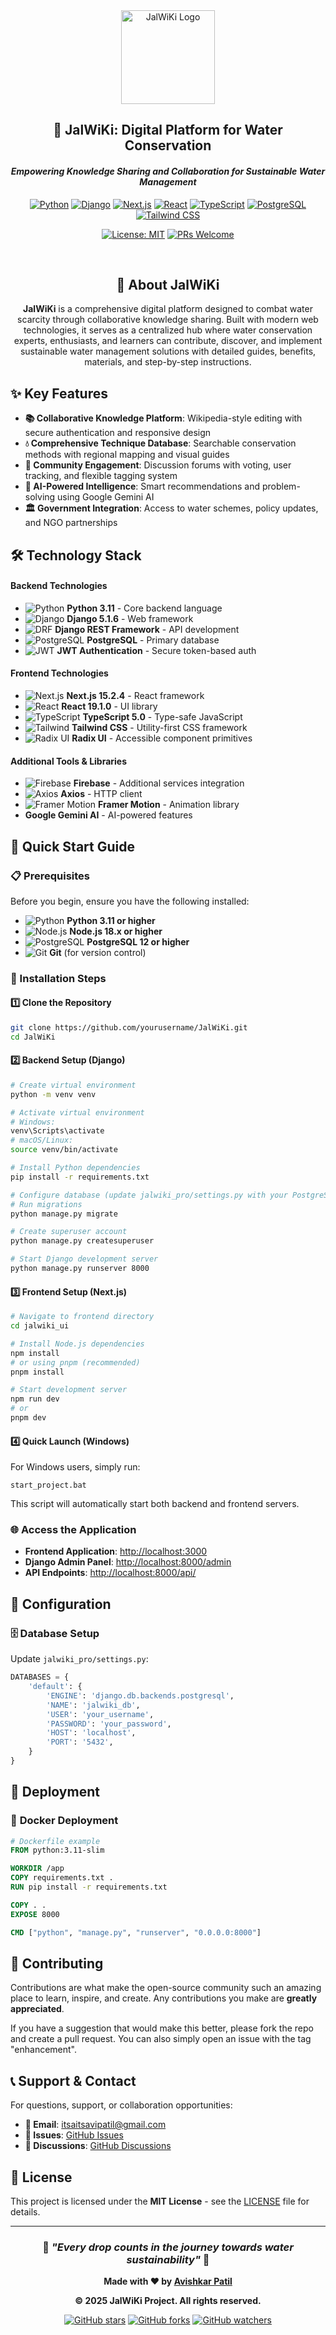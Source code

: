<div align="center">
  <img src="static/JalWiKi.png" alt="JalWiKi Logo" width="150" height="150">
  
  ## 🌊 JalWiKi: Digital Platform for Water Conservation
  
  #### *Empowering Knowledge Sharing and Collaboration for Sustainable Water Management*
  
  [![Python](https://img.shields.io/badge/Python-3.11-blue?style=for-the-badge&logo=python&logoColor=white)](https://python.org)
  [![Django](https://img.shields.io/badge/Django-5.1.6-green?style=for-the-badge&logo=django&logoColor=white)](https://djangoproject.com)
  [![Next.js](https://img.shields.io/badge/Next.js-15.2.4-black?style=for-the-badge&logo=next.js&logoColor=white)](https://nextjs.org)
  [![React](https://img.shields.io/badge/React-19.1.0-blue?style=for-the-badge&logo=react&logoColor=white)](https://reactjs.org)
  [![TypeScript](https://img.shields.io/badge/TypeScript-5.0-blue?style=for-the-badge&logo=typescript&logoColor=white)](https://typescriptlang.org)
  [![PostgreSQL](https://img.shields.io/badge/PostgreSQL-12+-blue?style=for-the-badge&logo=postgresql&logoColor=white)](https://postgresql.org)
  [![Tailwind CSS](https://img.shields.io/badge/Tailwind_CSS-3.4.17-38B2AC?style=for-the-badge&logo=tailwind-css&logoColor=white)](https://tailwindcss.com)
  
  [![License: MIT](https://img.shields.io/badge/License-MIT-yellow.svg?style=for-the-badge)](https://opensource.org/licenses/MIT)
  [![PRs Welcome](https://img.shields.io/badge/PRs-welcome-brightgreen.svg?style=for-the-badge)](http://makeapullrequest.com)
  
</div>

<br>

<div align="center">

## 🌟 About JalWiKi

**JalWiKi** is a comprehensive digital platform designed to combat water scarcity through collaborative knowledge sharing. Built with modern web technologies, it serves as a centralized hub where water conservation experts, enthusiasts, and learners can contribute, discover, and implement sustainable water management solutions with detailed guides, benefits, materials, and step-by-step instructions.

</div>

## ✨ Key Features

- **📚 Collaborative Knowledge Platform**: Wikipedia-style editing with secure authentication and responsive design
- **💧 Comprehensive Technique Database**: Searchable conservation methods with regional mapping and visual guides
- **🤝 Community Engagement**: Discussion forums with voting, user tracking, and flexible tagging system
- **🤖 AI-Powered Intelligence**: Smart recommendations and problem-solving using Google Gemini AI
- **🏛️ Government Integration**: Access to water schemes, policy updates, and NGO partnerships



## 🛠️ Technology Stack

#### **Backend Technologies**
- ![Python](https://img.shields.io/badge/Python-3776AB?style=flat&logo=python&logoColor=white) **Python 3.11** - Core backend language
- ![Django](https://img.shields.io/badge/Django-092E20?style=flat&logo=django&logoColor=white) **Django 5.1.6** - Web framework
- ![DRF](https://img.shields.io/badge/DRF-ff1709?style=flat&logo=django&logoColor=white) **Django REST Framework** - API development
- ![PostgreSQL](https://img.shields.io/badge/PostgreSQL-316192?style=flat&logo=postgresql&logoColor=white) **PostgreSQL** - Primary database
- ![JWT](https://img.shields.io/badge/JWT-000000?style=flat&logo=JSON%20web%20tokens&logoColor=white) **JWT Authentication** - Secure token-based auth

#### **Frontend Technologies**
- ![Next.js](https://img.shields.io/badge/Next.js-000000?style=flat&logo=nextdotjs&logoColor=white) **Next.js 15.2.4** - React framework
- ![React](https://img.shields.io/badge/React-20232A?style=flat&logo=react&logoColor=61DAFB) **React 19.1.0** - UI library
- ![TypeScript](https://img.shields.io/badge/TypeScript-007ACC?style=flat&logo=typescript&logoColor=white) **TypeScript 5.0** - Type-safe JavaScript
- ![Tailwind](https://img.shields.io/badge/Tailwind_CSS-38B2AC?style=flat&logo=tailwind-css&logoColor=white) **Tailwind CSS** - Utility-first CSS framework
- ![Radix UI](https://img.shields.io/badge/Radix_UI-161618?style=flat&logo=radix-ui&logoColor=white) **Radix UI** - Accessible component primitives

#### **Additional Tools & Libraries**
- ![Firebase](https://img.shields.io/badge/Firebase-039BE5?style=flat&logo=Firebase&logoColor=white) **Firebase** - Additional services integration
- ![Axios](https://img.shields.io/badge/Axios-5A29E4?style=flat&logo=axios&logoColor=white) **Axios** - HTTP client
- ![Framer Motion](https://img.shields.io/badge/Framer_Motion-black?style=flat&logo=framer&logoColor=blue) **Framer Motion** - Animation library
- **Google Gemini AI** - AI-powered features


## 🚀 Quick Start Guide

### 📋 Prerequisites

Before you begin, ensure you have the following installed:

- ![Python](https://img.shields.io/badge/Python-3.11+-blue?style=flat&logo=python) **Python 3.11 or higher**
- ![Node.js](https://img.shields.io/badge/Node.js-18+-green?style=flat&logo=node.js) **Node.js 18.x or higher**
- ![PostgreSQL](https://img.shields.io/badge/PostgreSQL-12+-blue?style=flat&logo=postgresql) **PostgreSQL 12 or higher**
- ![Git](https://img.shields.io/badge/Git-Latest-orange?style=flat&logo=git) **Git** (for version control)

### 🔧 Installation Steps

#### 1️⃣ **Clone the Repository**
```bash
git clone https://github.com/yourusername/JalWiKi.git
cd JalWiKi
```

#### 2️⃣ **Backend Setup (Django)**
```bash
# Create virtual environment
python -m venv venv

# Activate virtual environment
# Windows:
venv\Scripts\activate
# macOS/Linux:
source venv/bin/activate

# Install Python dependencies
pip install -r requirements.txt

# Configure database (update jalwiki_pro/settings.py with your PostgreSQL credentials)
# Run migrations
python manage.py migrate

# Create superuser account
python manage.py createsuperuser

# Start Django development server
python manage.py runserver 8000
```

#### 3️⃣ **Frontend Setup (Next.js)**
```bash
# Navigate to frontend directory
cd jalwiki_ui

# Install Node.js dependencies
npm install
# or using pnpm (recommended)
pnpm install

# Start development server
npm run dev
# or
pnpm dev
```

#### 4️⃣ **Quick Launch (Windows)**
For Windows users, simply run:
```batch
start_project.bat
```
This script will automatically start both backend and frontend servers.

### 🌐 **Access the Application**

- **Frontend Application**: [http://localhost:3000](http://localhost:3000)
- **Django Admin Panel**: [http://localhost:8000/admin](http://localhost:8000/admin)
- **API Endpoints**: [http://localhost:8000/api/](http://localhost:8000/api/)


## 🔧 Configuration

### 🗄️ **Database Setup**

Update `jalwiki_pro/settings.py`:

```python
DATABASES = {
    'default': {
        'ENGINE': 'django.db.backends.postgresql',
        'NAME': 'jalwiki_db',
        'USER': 'your_username',
        'PASSWORD': 'your_password',
        'HOST': 'localhost',
        'PORT': '5432',
    }
}
```

## 🚀 Deployment

### 🐳 **Docker Deployment**

```dockerfile
# Dockerfile example
FROM python:3.11-slim

WORKDIR /app
COPY requirements.txt .
RUN pip install -r requirements.txt

COPY . .
EXPOSE 8000

CMD ["python", "manage.py", "runserver", "0.0.0.0:8000"]
```

## 🤝 Contributing

Contributions are what make the open-source community such an amazing place to learn, inspire, and create. Any contributions you make are **greatly appreciated**.

If you have a suggestion that would make this better, please fork the repo and create a pull request. You can also simply open an issue with the tag "enhancement".


## 📞 Support & Contact

For questions, support, or collaboration opportunities:

- **📧 Email**: [itsaitsavipatil@gmail.com](mailto:itsaitsavipatil@gmail.com)
- **🐛 Issues**: [GitHub Issues](https://github.com/yourusername/JalWiKi/issues)
- **💬 Discussions**: [GitHub Discussions](https://github.com/yourusername/JalWiKi/discussions)

## 📄 License

This project is licensed under the **MIT License** - see the [LICENSE](LICENSE) file for details.

---

<div align="center">
  
  ### 🌊 *"Every drop counts in the journey towards water sustainability"* 🌊
  
  **Made with ❤️ by [Avishkar Patil](mailto:itsaitsavipatil@gmail.com)**
  
  **© 2025 JalWiKi Project. All rights reserved.**
  
  [![GitHub stars](https://img.shields.io/github/stars/yourusername/JalWiKi?style=social)](https://github.com/yourusername/JalWiKi/stargazers)
  [![GitHub forks](https://img.shields.io/github/forks/yourusername/JalWiKi?style=social)](https://github.com/yourusername/JalWiKi/network/members)
  [![GitHub watchers](https://img.shields.io/github/watchers/yourusername/JalWiKi?style=social)](https://github.com/yourusername/JalWiKi/watchers)
  
</div>

